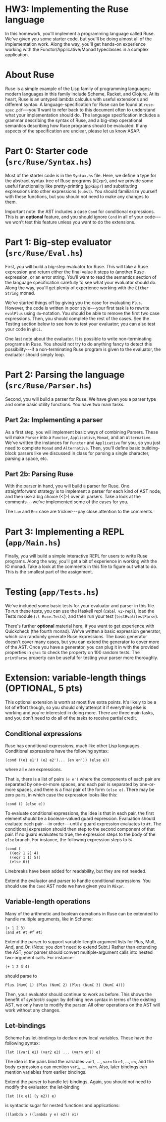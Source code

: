 # HW3: Implementing the Ruse language

In this homework, you'll implement a programming language called Ruse. We've
given you some starter code, but you'll be doing almost all of the implementation
work. Along the way, you'll get hands-on experience working with the
Functor/Applicative/Monad typeclasses in a complex application.

# About Ruse

Ruse is a simple example of the Lisp family of programming languages; modern
languages in this family include Scheme, Racket, and Clojure. At its heart, Ruse
is an untyped lambda calculus with useful extensions and different syntax. A
language-specification for Ruse can be found at `ruse-spec.pdf`---you'll want
to refer back to this document often to understand what your implementation
should do. The language specification includes a grammar describing the syntax
of Ruse, and a big-step operational semantics describing how Ruse programs
should be evaluated. If any aspects of the specification are unclear, please let
us know ASAP.

# Part 0: Starter code (`src/Ruse/Syntax.hs`)

Most of the starter code is in the `Syntax.hs` file. Here, we define a type for
the abstract syntax tree of Ruse programs (`RExpr`), and we provide some useful
functionality like pretty-printing (`ppRExpr`) and substituting expressions into
other expressions (`subst`). You should familiarize yourself with these
functions, but you should not need to make any changes to them.

Important note: the AST includes a case `Cond` for conditional expressions.
This is an **optional** feature, and you should ignore `Cond` in all of your
code---we won't test this feature unless you want to do the extensions.

# Part 1: Big-step evaluator (`src/Ruse/Eval.hs`)

First, you will build a big-step evaluator for Ruse. This will take a Ruse
expression and return either the final value it steps to (another Ruse
expression, or an error string. You'll want to read the semantics section of the
language specification carefully to see what your evaluator should do. Along the way,
you'll get plenty of experience working with the `Either String` monad.

We've started things off by giving you the case for evaluating `Plus`. However,
the code is written in poor style---your first task is to rewrite `evalPlus`
using `do`-notation. You should be able to remove the first two case expressions.
Then, you should complete the rest of the cases. See the Testing section below
to see how to test your evaluator; you can also test your code in `ghci`.

One last note about the evaluator. It is possible to write non-terminating
programs in Ruse. You should not try to do anything fancy to detect this
possibility---if a non-terminating Ruse program is given to the evaluator, the
evaluator should simply loop.

# Part 2: Parsing the language (`src/Ruse/Parser.hs`)

Second, you will build a parser for Ruse. We have given you a parser type and
some basic utility functions. You have two main tasks.

## Part 2a: Implementing a parser

As a first step, you will implement basic ways of combining Parsers. These will
make `Parser` into a `Functor`, `Applicative`, `Monad`, and an `Alternative`.
We've written the instances for `Functor` and `Applicative` for you, so you just
need to complete `Monad` and `Alternative`. Then, you'll define basic
building-block parsers like we discussed in class for parsing a single
character, parsing a space, etc.

## Part 2b: Parsing Ruse

With the parser in hand, you will build a parser for Ruse. One straightforward
strategy is to implement a parser for each kind of AST node, and then use a big
choice (<|>) over all parsers. Take a look at the comments---we've implemented
some of the cases for you.

The `Lam` and `Rec` case are trickier---pay close attention to the comments.

# Part 3: Implementing a REPL (`app/Main.hs`)

Finally, you will build a simple interactive REPL for users to write Ruse
programs. Along the way, you'll get a bit of experience in working with the IO
monad. Take a look at the comments in this file to figure out what to do. This
is the smallest part of the assignment.

# Testing (`app/Tests.hs`)

We've included some basic tests for your evaluator and parser in this file. To
run these tests, you can use the Haskell repl (`cabal v2-repl`), load
the Tests module (`:l Ruse.Tests`), and then run your test
(`testEval`/`testParse`).

There's further **optional** material here, if you want to get experience with
Quickcheck (the fourth monad). We've written a basic expression generator, which
can randomly generate Ruse expressions. The basic generator doesn't cover many
cases, but you can extend the generator to cover more of the AST. Once you have
a generator, you can plug it in with the provided properties in `ghci` to check
the property on 100 random tests. The `printParse` property can be useful for
testing your parser more thoroughly.

# Extension: variable-length things (OPTIONAL, 5 pts)

This optional extension is worth at most five extra points. It's likely to be a
lot of effort though, so you should only attempt it if everything else is
working and you're interested in doing more. There are three main tasks, and you
don't need to do all of the tasks to receive partial credit.

## Conditional expressions

Ruse has conditional expressions, much like other Lisp languages. Conditional
expressions have the following syntax:

```
(cond ((e1 e1') (e2 e2')... (en en')) (else e))
```

where all `e` are expressions.

That is, there is a list of pairs `(e e')` where the components of each pair are
separated by one-or-more spaces, and each pair is separated by one-or-more
spaces, and there is a final pair of the form `(else e)`. There may be zero
pairs, in which case the expression looks like this:

```
(cond () (else e))
```

To evaluate conditional expressions, the idea is that in each pair, the first
element should be a boolean-valued guard expression. Evaluation should evaluate
each pair---in order---until a guard expression evaluates to `#t`. The
conditional expression should then step to the second component of that pair. If
no guard evaluates to true, the expression steps to the body of the `else`
branch. For instance, the following expression steps to 5:

```
(cond (
  ((eq? 1 2) 4)
  ((eq? 1 1) 5))
  (else 6))
```
Linebreaks have been added for readability, but they are not needed.

Extend the evaluator and parser to handle conditional expressions. You should
use the `Cond` AST node we have given you in `RExpr`.


## Variable-length operations

Many of the arithmetic and boolean operations in Ruse can be extended to handle
multiple arguments, like in Scheme:

```
(+ 1 2 3)
(and #t #t #f #t)
```

Extend the parser to support variable-length argument lists for Plus, Mult, And,
and Or. (Note: you *don't* need to extend Subt.) Rather than extending the AST,
your parser should convert multiple-argument calls into nested two-argument
calls. For instance:

```
(+ 1 2 3 4)
```

should parse to

```
Plus (NumC 1) (Plus (NumC 2) (Plus (NumC 3) (NumC 4)))
```

Then, your evaluator should continue to work as before. This shows the benefit
of *syntactic sugar*: by defining new syntax in terms of the existing AST, we
only have to modify the parser. All other operations on the AST will work
without any changes.

## Let-bindings

Scheme has let-bindings to declare new local variables. These have the following
syntax:

```
(let ((var1 e1) (var2 e2) ... (varn en)) e)
```

The idea is the pairs bind the variables `var1`, ..., `varn` to `e1`, ..., `en`,
and the body expression `e` can mention `var1`, ..., `varn`. Also, later
bindings can mention variables from earlier bindings.

Extend the parser to handle let-bindings. Again, you should not need to modify
the evaluator: the let-binding

```
(let ((x e1) (y e2)) e)
```

is syntactic sugar for nested functions and applications:

```
((lambda x ((lambda y e) e2)) e1)
```
